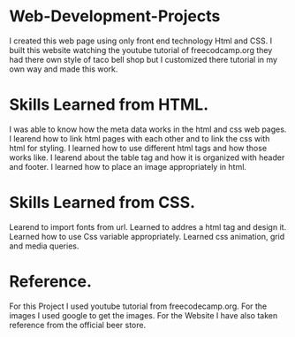# Web-Development-Projects
I created this web page using only front end technology Html and CSS.
I built this website watching the youtube tutorial of freecodcamp.org they had there own style of taco bell shop but I customized there tutorial in my own way and made this work.

# Skills Learned from HTML.
I was able to know how the meta data works in the html and css web pages.
I learend how to link html pages with each other and to link the css with html for styling.
I learned how to use different html tags and how those works like.
I learend about the table tag and how it is organized with header and footer.
I learned how to place an image appropriately in html.

# Skills Learned from CSS.
Learend to import fonts from url.
Learned to addres a html tag and design it.
Learned how to use Css variable appropriately.
Learned css animation, grid and media queries.

# Reference.
For this Project I used youtube tutorial from freecodecamp.org.
For the images I used google to get the images.
For the Website I have also taken reference from the official beer store.
